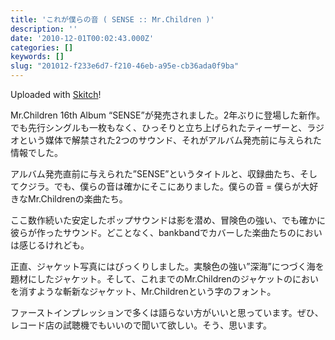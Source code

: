 ```yaml
---
title: 'これが僕らの音 ( SENSE :: Mr.Children )'
description: ''
date: '2010-12-01T00:02:43.000Z'
categories: []
keywords: []
slug: "201012-f233e6d7-f210-46eb-a95e-cb36ada0f9ba"
---
```

Uploaded with [Skitch](http://skitch.com)!

Mr.Children 16th Album “SENSE”が発売されました。2年ぶりに登場した新作。でも先行シングルも一枚もなく、ひっそりと立ち上げられたティーザーと、ラジオという媒体で解禁された2つのサウンド、それがアルバム発売前に与えられた情報でした。

アルバム発売直前に与えられた”SENSE”というタイトルと、収録曲たち、そしてクジラ。でも、僕らの音は確かにそこにありました。僕らの音 = 僕らが大好きなMr.Childrenの楽曲たち。

ここ数作続いた安定したポップサウンドは影を潜め、冒険色の強い、でも確かに彼らが作ったサウンド。どことなく、bankbandでカバーした楽曲たちのにおいは感じるけれども。

正直、ジャケット写真にはびっくりしました。実験色の強い”深海”につづく海を題材にしたジャケット。そして、これまでのMr.Childrenのジャケットのにおいを消すような斬新なジャケット、Mr.Childrenという字のフォント。

ファーストインプレッションで多くは語らない方がいいと思っています。ぜひ、レコード店の試聴機でもいいので聞いて欲しい。そう、思います。